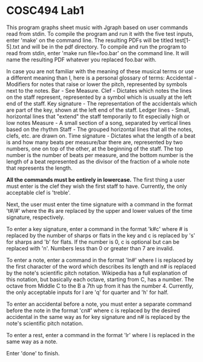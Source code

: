 # COSC494 Lab1

This program graphs sheet music with Jgraph based on user commands read from stdin.
To compile the program and run it with the five test inputs, enter 'make' on the command line. The
resulting PDFs will be titled test[1-5].txt and will be in the pdf directory.
To compile and run the program to read from stdin, enter 'make run file=foo.bar' on the command line. It will
name the resulting PDF whatever you replaced foo.bar with.

In case you are not familiar with the meaning of these musical terms or use a different meaning than I,
here is a personal glossary of terms:
    Accidental - Modifiers for notes that raise or lower the pitch, represented by symbols next to the notes.
    Bar - See Measure.
    Clef - Dictates which notes the lines on the staff represent, represented by a symbol which is
	    usually at the left end of the staff.
    Key signature - The representation of the accidentals which are part of the key, shown at the left end of the staff.
    Ledger lines - Small, horizontal lines that "extend" the staff temporarily to fit especially high or low notes
    Measure - A small section of a song, separated by vertical lines based on the rhythm
    Staff - The grouped horizontal lines that all the notes, clefs, etc. are drawn on.
    Time signature - Dictates what the length of a beat is and how many beats per measure/bar there are, represented
			by two numbers, one on top of the other, at the beginning of the staff. The top number is
			the number of beats per measure, and the bottom number is the length of a beat represented
			as the divisor of the fraction of a whole note that represents the length.

**All the commands must be entirely in lowercase.**
The first thing a user must enter is the clef they wish the first staff to have. Currently, the only acceptable clef is 'treble'.

Next, the user must enter the time signature with a command in the format 't#/#' where the #s are replaced by the upper and
lower values of the time signature, respectively.

To enter a key signature, enter a command in the format 'k#c' where # is replaced by the number of sharps or flats in the key
and c is replaced by 's' for sharps and 'b' for flats. If the number is 0, c is optional but can be replaced with 'n'.
Numbers less than 0 or greater than 7 are invalid.

To enter a note, enter a command in the format 'ln#' where l is replaced by the first character of the word which describes its
length and n# is replaced by the note's scientific pitch notation. Wikipedia has a full explanation of this notation, but basically
each octave, starting from C, has a number. The octave from Middle C to the B a 7th up from it has the number 4.
Currently, the only acceptable inputs for l are 'q' for quarter and 'h' for half. 

To enter an accidental before a note, you must enter a separate command before the note in the format 'cn#' where c is replaced by
the desired accidental in the same way as for key signature and n# is replaced by the note's scientific pitch notation.

To enter a rest, enter a command in the format 'lr' where l is replaced in the same way as a note.

Enter 'done' to finish.
